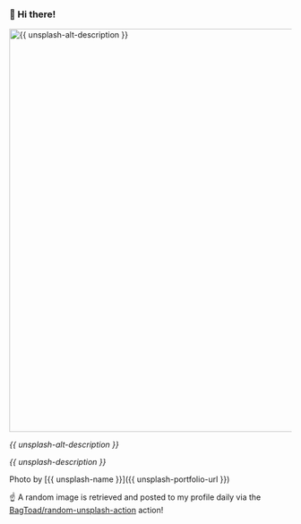 ### 👋 Hi there!

<img width="720" src="{{ unsplash-url }}" alt="{{ unsplash-alt-description }}">

<em>{{ unsplash-alt-description }}</em>

<em>{{ unsplash-description }}</em>

Photo by [{{ unsplash-name }}]({{ unsplash-portfolio-url }})

☝️ A random image is retrieved and posted to my profile daily via the [BagToad/random-unsplash-action](https://github.com/BagToad/random-unsplash-action) action!
